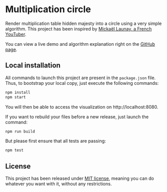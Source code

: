 # Multiplication circle

Render multiplication table hidden majesty into a circle using a very simple
algorithm. This project has been inspired by [Mickaël Launay, a French
YouTuber](https://www.youtube.com/user/Micmaths).

You can view a live demo and algorithm explanation right on the [GitHub
page](http://www.jonathan-petitcolas.com/multiplication-circle/).

## Local installation

All commands to launch this project are present in the `package.json` file. Thus,
to bootstrap your local copy, just execute the following commands:

``` sh
npm install
npm start
```

You will then be able to access the visualization on http://localhost:8080.

If you want to rebuild your files before a new release, just launch the command:

``` sh
npm run build
```

But please first ensure that all tests are passing:

``` sh
npm test
```

## License

This project has been released under [MIT license](https://github.com/jpetitcolas/multiplication-circle/blob/gh-pages/LICENSE),
meaning you can do whatever you want with it, without any restrictions.
